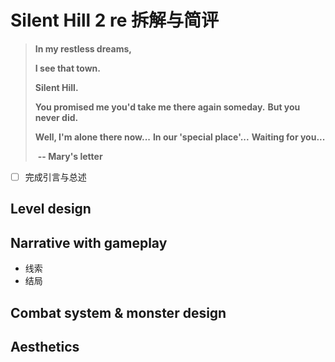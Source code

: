 # Silent Hill 2 re 拆解与简评



>**In my restless dreams,** 
>
>**I see that town.** 
>
>**Silent Hill.**
>
>**You promised me you'd take me there again someday.**
>**But you never did.**
>
>**Well, I'm alone there now...**
>**In our 'special place'...**
>**Waiting for you...**
>
>​					 **-- Mary's letter**

- [ ] 完成引言与总述

## Level design 



## Narrative with gameplay

- 线索
- 结局

## Combat system & monster design



## Aesthetics





